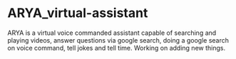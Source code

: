 # ARYA_virtual-assistant
ARYA is a virtual voice commanded assistant capable of searching and playing videos, answer questions via google search, doing a google search on voice command, tell jokes and tell time. Working on adding new things.
